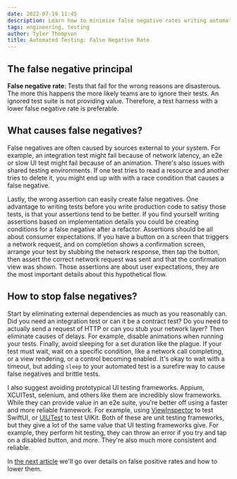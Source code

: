 ```yaml
---
date: 2022-07-19 11:45
description: Learn how to minimize false negative rates writing automated tests. Learn about the different processes and tools that can help with a low false negative rates.
tags: engineering, testing
author: Tyler Thompson
title: Automated Testing: False Negative Rate
---
```


## The false negative principal
**False negative rate**: Tests that fail for the wrong reasons are disasterous. The more this happens the more likely teams are to ignore their tests. An ignored test suite is not providing value. Therefore, a test harness with a lower false negative rate is preferable.

## What causes false negatives?
False negatives are often caused by sources external to your system. For example, an integration test might fail because of network latency, an e2e or slow UI test might fail because of an animation. There's also issues with shared testing environments. If one test tries to read a resource and another tries to delete it, you might end up with with a race condition that causes a false negative.

Lastly, the wrong assertion can easily create false negatives. One advantage to writing tests before you write production code to satisy those tests, is that your assertions tend to be better. If you find yourself writing assertions based on implementation details you could be creating conditions for a false negative after a refactor. Assertions should be all about consumer expectations. If you have a button on a screen that triggers a network request, and on completion shows a confirmation screen, arrange your test by stubbing the network response, then tap the button, then assert the correct network request was sent and that the confirmation view was shown. Those assertions are about user expectations, they are the most important details about this hypothetical flow.

## How to stop false negatives?
Start by eliminating external dependencies as much as you reasonably can. Did you need an integration test or can it be a contract test? Do you need to actually send a request of HTTP or can you stub your network layer? Then eliminate causes of delays. For example, disable animations when running your tests. Finally, avoid sleeping for a set duration like the plague. If your test must wait, wait on a specific condition, like a network call completing, or a view rendering, or a control becoming enabled. It's okay to wait with a timeout, but adding `sleep` to your automated test is a surefire way to cause false negatives and brittle tests.

I also suggest avoiding prototypical UI testing frameworks. Appium, XCUITest, selenium, and others like them are incredibly slow frameworks. While they can provide value in an e2e suite, you're better off using a faster and more reliable framework. For example, using [ViewInspector](https://github.com/nalexn/ViewInspector) to test SwiftUI, or [UIUTest](https://github.com/nallick/UIUTest) to test UIKit. Both of these are unit testing frameworks, but they give a lot of the same value that UI testing frameworks give. For example, they perform hit testing, they can throw an error if you try and tap on a disabled button, and more. They're also much more consistent and reliable.

In [the next article](https://www.aprincipalengineer.com/blog/automated-testing-false-positive-rate/index.html) we'll go over details on false positive rates and how to lower them.
